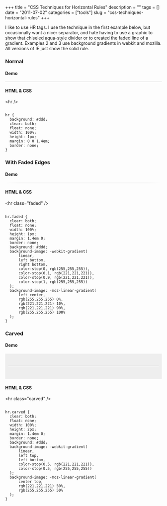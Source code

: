 +++
title = "CSS Techniques for Horizontal Rules"
description = ""
tags = []
date = "2011-07-02"
categories = ["tools"]
slug = "css-techniques-horizontal-rules"
+++



  <p>I like to use HR tags. I use the technique in the first example below, but occasionally want a nicer separator, and hate having to use a graphic to show that chiseled aqua-style divider or to created the faded line of a gradient. Examples 2 and 3 use background gradients in webkit and mozilla. All versions of IE just show the solid rule. </p>
<h3>Normal</h3>
<h4>Demo</h4>
<hr />
<h4>HTML &amp; CSS</h4>
<p>&lt;hr /&gt;</p>
<pre><code>
hr {
  background: #ddd; 
  clear: both; 
  float: none; 
  width: 100%; 
  height: 1px;
  margin: 0 0 1.4em;
  border: none; 
}
</code></pre><p>
</p>
<h3>With Faded Edges</h3>
<h4>Demo</h4>
<hr class="faded" />
<h4>HTML &amp; CSS</h4>
<p>&lt;hr class="faded" /&gt;</p>
<pre><code>
hr.faded {
  clear: both; 
  float: none; 
  width: 100%; 
  height: 1px;
  margin: 1.4em 0;
  border: none; 
  background: #ddd;
  background-image: -webkit-gradient(
      linear,
      left bottom,
      right bottom,
      color-stop(0, rgb(255,255,255)),
      color-stop(0.1, rgb(221,221,221)),
      color-stop(0.9, rgb(221,221,221)),
      color-stop(1, rgb(255,255,255))
  );
  background-image: -moz-linear-gradient(
      left center,
      rgb(255,255,255) 0%,
      rgb(221,221,221) 10%,
      rgb(221,221,221) 90%,
      rgb(255,255,255) 100%
  );
}
</code></pre><p>
</p>
<h3>Carved</h3>
<h4>Demo</h4>
<div style="background: #eee; padding: 20px 10px; margin-bottom: 1em;">
<hr class="carved" />
</div>
<h4>HTML &amp; CSS</h4>
<p>&lt;hr class="carved" /&gt;</p>
<pre><code>
hr.carved {
  clear: both; 
  float: none; 
  width: 100%; 
  height: 2px;
  margin: 1.4em 0;
  border: none; 
  background: #ddd;
  background-image: -webkit-gradient(
      linear,
      left top,
      left bottom,
      color-stop(0.5, rgb(221,221,221)),
      color-stop(0.5, rgb(255,255,255))
  );
  background-image: -moz-linear-gradient(
      center top,
      rgb(221,221,221) 50%,
      rgb(255,255,255) 50%
  );
}
</code></pre><style>
/* hr */
hr {
  background: #ddd; 
  clear: both; 
  float: none; 
  width: 100%; 
  height: 1px;
  margin: 0 0 1.4em;
  border: none; 
}
hr.faded {
  clear: both; 
  float: none; 
  width: 100%; 
  height: 1px;
  margin: 1.4em 0;
  border: none; 
  background: #ddd;
  background-image: -webkit-gradient(
      linear,
      left bottom,
      right bottom,
      color-stop(0, rgb(255,255,255)),
      color-stop(0.1, rgb(221,221,221)),
      color-stop(0.9, rgb(221,221,221)),
      color-stop(1, rgb(255,255,255))
  );
  background-image: -moz-linear-gradient(
      left center,
      rgb(255,255,255) 0%,
      rgb(221,221,221) 10%,
      rgb(221,221,221) 90%,
      rgb(255,255,255) 100%
  );

}
hr.carved {
  clear: both; 
  float: none; 
  width: 100%; 
  height: 2px;
  margin: 1.4em 0;
  border: none; 
  background: #ddd;
  background-image: -webkit-gradient(
      linear,
      left top,
      left bottom,
      color-stop(0.5, rgb(221,221,221)),
      color-stop(0.5, rgb(255,255,255))
  );
  background-image: -moz-linear-gradient(
      center top,
      rgb(221,221,221) 50%,
      rgb(255,255,255) 50%
  );
}
</style>
